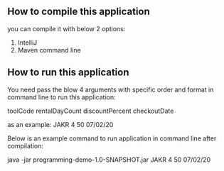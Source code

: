 ## How to compile this application

you can compile it with below 2 options:
1. IntelliJ 
2. Maven command line

## How to run this application

You need pass the blow 4 arguments with specific order and format in command line to run this application:

toolCode rentalDayCount discountPercent checkoutDate

as an example: JAKR 4 50 07/02/20

Below is an example command to run application in command line after compilation:

java -jar programming-demo-1.0-SNAPSHOT.jar JAKR 4 50 07/02/20
